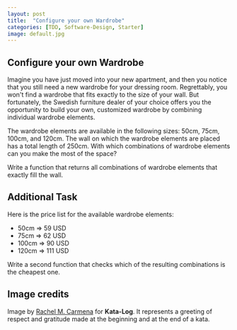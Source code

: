 ```yaml
---
layout: post
title:  "Configure your own Wardrobe"
categories: [TDD, Software-Design, Starter]
image: default.jpg
---
```


## Configure your own Wardrobe

Imagine you have just moved into your new apartment, and then you notice that you still need a new wardrobe for your dressing room.
Regrettably, you won't find a wardrobe that fits exactly to the size of your wall.
But fortunately, the Swedish furniture dealer of your choice offers you the opportunity to build your own, customized wardrobe by combining individual wardrobe elements.

The wardrobe elements are available in the following sizes: 50cm, 75cm, 100cm, and 120cm.
The wall on which the wardrobe elements are placed has a total length of 250cm.
With which combinations of wardrobe elements can you make the most of the space?

Write a function that returns all combinations of wardrobe elements that exactly fill the wall.

## Additional Task

Here is the price list for the available wardrobe elements:

- 50cm => 59 USD
- 75cm => 62 USD
- 100cm => 90 USD
- 120cm => 111 USD

Write a second function that checks which of the resulting combinations is the cheapest one.

## Image credits

Image by [Rachel M. Carmena](https://github.com/rachelcarmena) for **Kata-Log**. It represents a greeting of respect and gratitude made at the beginning and at the end of a kata.
